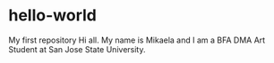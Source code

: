 # hello-world
My first repository
Hi all. 
 My name is Mikaela and I am a BFA DMA Art Student at San Jose State University.
